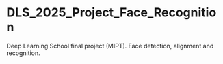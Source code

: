 # DLS_2025_Project_Face_Recognition
Deep Learning School final project (MIPT). Face detection, alignment and recognition.
